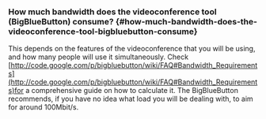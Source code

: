 ### How much bandwidth does the videoconference tool (BigBlueButton) consume? {#how-much-bandwidth-does-the-videoconference-tool-bigbluebutton-consume}

This depends on the features of the videoconference that you will be using, and how many people will use it simultaneously. Check [http://code.google.com/p/bigbluebutton/wiki/FAQ#Bandwidth_Requirements](http://code.google.com/p/bigbluebutton/wiki/FAQ#Bandwidth_Requirements)for a comprehensive guide on how to calculate it. The BigBlueButton recommends, if you have no idea what load you will be dealing with, to aim for around 100Mbit/s.